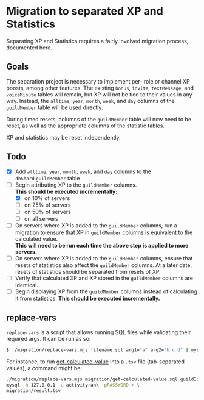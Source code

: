 # Migration to separated XP and Statistics

Separating XP and Statistics requires a fairly involved migration process, documented here.

## Goals

The separation project is necessary to implement per- role or channel XP boosts, among other features.
The existing `bonus`, `invite`, `textMessage`, and `voiceMinute` tables will remain,
but XP will not be tied to their values in any way.
Instead, the `alltime`, `year`, `month`, `week`, and `day` columns of the `guildMember` table will be used directly.

During timed resets, columns of the `guildMember` table will now need to be reset,
as well as the appropriate columns of the statistic tables.

XP and statistics may be reset independently.

## Todo

- [x] Add `alltime`, `year`, `month`, `week`, and `day` columns to the `dbShard`.`guildMember` table
- [ ] Begin attributing XP to the `guildMember` columns.<br />**This should be executed incrementally:**
  - [x] on 10% of servers
  - [ ] on 25% of servers
  - [ ] on 50% of servers
  - [ ] on all servers
- [ ] On servers where XP is added to the `guildMember` columns,
      run a migration to ensure that XP in `guildMember` columns is equivalent to the calculated value. <br />
      **This will need to be run each time the above step is applied to more servers.**
- [ ] On servers where XP is added to the `guildMember` columns,
      ensure that resets of statistics also affect the `guildMember` columns.
      At a later date, resets of statistics should be separated from resets of XP.
- [ ] Verify that calculated XP and XP stored in the `guildMember` columns are identical.
- [ ] Begin displaying XP from the `guildMember` columns instead of calculating it from statistics. **This should be executed incrementally.**

## replace-vars

`replace-vars` is a script that allows running SQL files while validating their required args. It can be run as so:

```sh
$ ./migration/replace-vars.mjs filename.sql arg1="a" arg2="b c d" | mysql -h 127.0.0.1 -u activityrank -pPASSWORD > result.tsv
```

For instance, to run [get-calculated-value](./get-calculated-value.sql) into a `.tsv` file (tab-separated values), a command might be:

```sh
./migration/replace-vars.mjs migration/get-calculated-value.sql guildId='"905898879785005106"' userId='"774660568728469585"' | \
mysql -h 127.0.0.1 -u activityrank -pPASSWORD > \
migration/result.tsv
```
